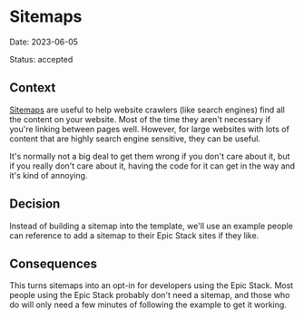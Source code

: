 # Sitemaps

Date: 2023-06-05

Status: accepted

## Context

[Sitemaps](https://developers.google.com/search/docs/crawling-indexing/sitemaps/overview)
are useful to help website crawlers (like search engines) find all the content
on your website. Most of the time they aren't necessary if you're linking
between pages well. However, for large websites with lots of content that are
highly search engine sensitive, they can be useful.

It's normally not a big deal to get them wrong if you don't care about it, but
if you really don't care about it, having the code for it can get in the way and
it's kind of annoying.

## Decision

Instead of building a sitemap into the template, we'll use an example people can
reference to add a sitemap to their Epic Stack sites if they like.

## Consequences

This turns sitemaps into an opt-in for developers using the Epic Stack. Most
people using the Epic Stack probably don't need a sitemap, and those who do will
only need a few minutes of following the example to get it working.
